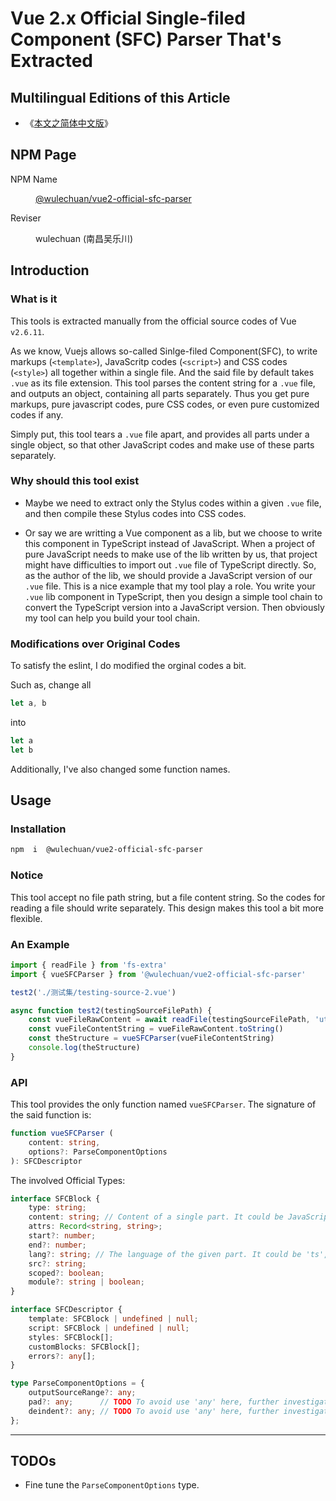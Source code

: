 # Vue 2.x Official Single-filed Component (SFC) Parser That's Extracted

<link rel="stylesheet" href="../../node_modules/@wulechuan/css-stylus-markdown-themes/源代码/发布的源代码/文章排版与配色方案集/层叠样式表/wulechuan-styles-for-html-via-markdown--vscode.default.min.css">

## Multilingual Editions of this Article

- 《[本文之简体中文版](../../ReadMe.md)》




## NPM Page

<dl>
<dt>NPM Name</dt>
<dd>

[@wulechuan/vue2-official-sfc-parser](https://www.npmjs.com/package/@wulechuan/vue2-official-sfc-parser)

</dd>
<dt>Reviser</dt>
<dd><p>wulechuan (南昌吴乐川)</p></dd>
</dl>





## Introduction

### What is it

This tools is extracted manually from the official source codes of Vue `v2.6.11`.

As we know, Vuejs allows so-called Sinlge-filed Component(SFC), to write markups (`<template>`), JavaScritp codes (`<script>`) and CSS codes (`<style>`) all together within a single file. And the said file by default takes `.vue` as its file extension. This tool parses the content string for a `.vue` file, and outputs an object, containing all parts separately. Thus you get pure markups, pure javascript codes, pure CSS codes, or even pure customized codes if any.


Simply put, this tool tears a `.vue` file apart, and provides all parts under a single object, so that other JavaScript codes and make use of these parts separately.


### Why should this tool exist

-   Maybe we need to extract only the Stylus codes within a given `.vue` file, and then compile these Stylus codes into CSS codes.

-   Or say we are writting a Vue component as a lib, but we choose to write this component in TypeScript instead of JavaScript. When a project of pure JavaScript needs to make use of the lib written by us, that project might have difficulties to import out `.vue` file of TypeScript directly. So, as the author of the lib, we should provide a JavaScript version of our `.vue` file. This is a nice example that my tool play a role. You write your `.vue` lib component in TypeScript, then you design a simple tool chain to convert the TypeScript version into a JavaScript version. Then obviously my tool can help you build your tool chain.


### Modifications over Original Codes

To satisfy the eslint, I do modified the orginal codes a bit.

Such as, change all

```ts
let a, b
```

into

```ts
let a
let b
```



Additionally, I've also changed some function names.




## Usage

### Installation

```sh
npm  i  @wulechuan/vue2-official-sfc-parser
```

### Notice

This tool accept no file path string, but a file content string. So the codes for reading a file should write separately. This design makes this tool a bit more flexible.


### An Example

```js
import { readFile } from 'fs-extra'
import { vueSFCParser } from '@wulechuan/vue2-official-sfc-parser'

test2('./测试集/testing-source-2.vue')

async function test2(testingSourceFilePath) {
    const vueFileRawContent = await readFile(testingSourceFilePath, 'utf8')
    const vueFileContentString = vueFileRawContent.toString()
    const theStructure = vueSFCParser(vueFileContentString)
    console.log(theStructure)
}
```


### API

This tool provides the only function named `vueSFCParser`. The signature of the said function is:

```ts
function vueSFCParser (
    content: string,
    options?: ParseComponentOptions
): SFCDescriptor
```



The involved Official Types:

```ts
interface SFCBlock {
    type: string;
    content: string; // Content of a single part. It could be JavaScript codes, markup codes, or CSS codes, etc.
    attrs: Record<string, string>;
    start?: number;
    end?: number;
    lang?: string; // The language of the given part. It could be 'ts', 'stylus', etc.
    src?: string;
    scoped?: boolean;
    module?: string | boolean;
}

interface SFCDescriptor {
    template: SFCBlock | undefined | null;
    script: SFCBlock | undefined | null;
    styles: SFCBlock[];
    customBlocks: SFCBlock[];
    errors?: any[];
}

type ParseComponentOptions = {
    outputSourceRange?: any;
    pad?: any;      // TODO To avoid use 'any' here, further investigations are required.
    deindent?: any; // TODO To avoid use 'any' here, further investigations are required.
};
```



---

## TODOs

- Fine tune the `ParseComponentOptions` type.



